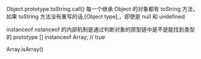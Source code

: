 Object.prototype.toString.call() 
每一个继承 Object 的对象都有 toString 方法，如果 toString 方法没有重写的话,[Object type],，即使是 null 和 undefined 

instanceof
nstanceof 的内部机制是通过判断对象的原型链中是不是能找到类型的 prototype
[]  instanceof Array; // true

Array.isArray()